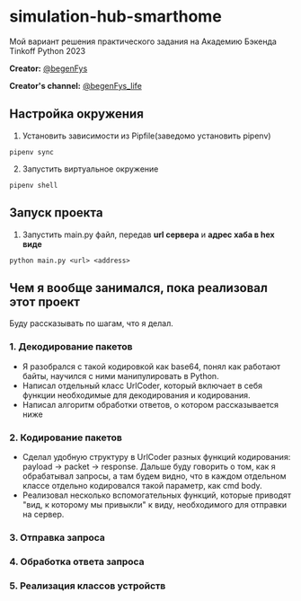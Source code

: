 # simulation-hub-smarthome

Мой вариант решения практического задания на Академию Бэкенда Tinkoff Python 2023

**Creator:** [@begenFys](https://t.me/begenFys)

**Creator's channel:** [@begenFys_life](https://t.me/begenFys_life)

## Настройка окружения

1. Установить зависимости из Pipfile(заведомо установить pipenv)
```
pipenv sync
```

2. Запустить виртуальное окружение
```
pipenv shell
```

## Запуск проекта
1. Запустить main.py файл, передав **url сервера** и **адрес хаба в hex виде**
```
python main.py <url> <address>
```

## Чем я вообще занимался, пока реализовал этот проект
Буду рассказывать по шагам, что я делал.
### **1. Декодирование пакетов**

- Я разобрался с такой кодировкой как base64, понял как работают байты, научился с ними манипулировать в Python.
- Написал отдельный класс UrlCoder, который включает в себя функции необходимые для декодирования и кодирования.
- Написал алгоритм обработки ответов, о котором рассказывается ниже

### **2. Кодирование пакетов**
- Сделал удобную структуру в UrlCoder разных функций кодирования: payload -> packet -> response. Дальше буду говорить о том, как я обрабатывал запросы, а там будем видно, что в каждом отдельном классе отдельно кодировался такой параметр, как cmd body.
- Реализовал несколько вспомогательных функций, которые приводят "вид, к которому мы привыкли" к виду, необходимого для отправки на сервер.

### **3. Отправка запроса**


### **4. Обработка ответа запроса**

### **5. Реализация классов устройств**